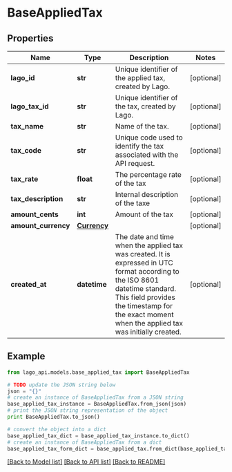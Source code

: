 # BaseAppliedTax


## Properties

Name | Type | Description | Notes
------------ | ------------- | ------------- | -------------
**lago_id** | **str** | Unique identifier of the applied tax, created by Lago. | [optional] 
**lago_tax_id** | **str** | Unique identifier of the tax, created by Lago. | [optional] 
**tax_name** | **str** | Name of the tax. | [optional] 
**tax_code** | **str** | Unique code used to identify the tax associated with the API request. | [optional] 
**tax_rate** | **float** | The percentage rate of the tax | [optional] 
**tax_description** | **str** | Internal description of the taxe | [optional] 
**amount_cents** | **int** | Amount of the tax | [optional] 
**amount_currency** | [**Currency**](Currency.md) |  | [optional] 
**created_at** | **datetime** | The date and time when the applied tax was created. It is expressed in UTC format according to the ISO 8601 datetime standard. This field provides the timestamp for the exact moment when the applied tax was initially created. | [optional] 

## Example

```python
from lago_api.models.base_applied_tax import BaseAppliedTax

# TODO update the JSON string below
json = "{}"
# create an instance of BaseAppliedTax from a JSON string
base_applied_tax_instance = BaseAppliedTax.from_json(json)
# print the JSON string representation of the object
print BaseAppliedTax.to_json()

# convert the object into a dict
base_applied_tax_dict = base_applied_tax_instance.to_dict()
# create an instance of BaseAppliedTax from a dict
base_applied_tax_form_dict = base_applied_tax.from_dict(base_applied_tax_dict)
```
[[Back to Model list]](../README.md#documentation-for-models) [[Back to API list]](../README.md#documentation-for-api-endpoints) [[Back to README]](../README.md)


